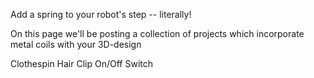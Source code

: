 Add a spring to your robot's step -- literally!


On this page we'll be posting a collection of projects which incorporate metal coils with your 3D-design


Clothespin
Hair Clip
On/Off Switch
